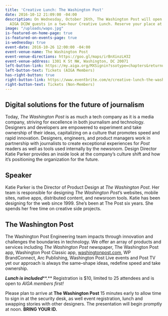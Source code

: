 ```yaml
---
title: 'Creative Lunch: The Washington Post'
date: 2016-10-12 21:09:00 -04:00
description: On Wednesday, October 26th, The Washington Post will open its doors for
  AIGA DCDW guests in a two-hour Creative Lunch. Reserve your place at the table.
image: "/uploads/wapo.jpg"
is-featured-on-home-page: true
is-featured-on-events-page: true
is-wednesday: true
event-date: 2016-10-26 12:00:00 -04:00
event-venue-name: The Washington Post
event-venue-directions: https://goo.gl/maps/irBnXinzLH32
event-venue-address: 1301 K St NW, Washington, DC 20071
left-button-link: https://my.aiga.org/MXSignin?ssotype=chapters&returnurl=http://dc.aiga.org/event/creative-lunch-washington-post/
left-button-text: Tickets (AIGA Members)
has-right-button: true
right-button-link: https://www.eventbrite.com/e/creative-lunch-the-washington-post-tickets-28567716810?ref=ebapi
right-button-text: Tickets (Non-Members)
---
```


## Digital solutions for the future of journalism

Today, *The Washington Post* is as much a tech company as it is a media company, striving for excellence in both journalism and technology. Designers and developers are empowered to experiment and take ownership of their ideas, capitalizing on a culture that promotes speed and rapid innovation. Designers, engineers, and product managers work in partnership with journalists to create exceptional experiences for *Post* readers as well as tools used internally by the newsroom. Design Director Katie Parker provides an inside look at the company’s culture shift and how it’s positioning the organization for the future.

## Speaker

Katie Parker is the Director of Product Design at *The Washington Post*. Her team is responsible for designing *The Washington Post*’s websites, mobile sites, native apps, distributed content, and newsroom tools. Katie has been designing for the web since 1999. She’s been at The Post six years. She spends her free time on creative side projects.

## The Washington Post

The Washington Post Engineering team impacts through innovation and challenges the boundaries in technology. We offer an array of products and services including *The Washington Post* newspaper, The Washington Post app, Washington Post Classic app, [washingtonpost.com](http://washingtonpost.com/), WP BrandConnect, Arc Publishing, Washington Post Live events and Post TV yet our approach is always the same–shape ideas, redefine speed and take ownership.

***Lunch is included*****.** Registration is $10, limited to 25 attendees and is open to *AIGA members first!*

Please plan to arrive at **The Washington Post** 15 minutes early to allow time to sign in at the security desk, as well event registration, lunch and swapping stories with other designers. The presentation will begin promptly at noon. **BRING YOUR ID.**